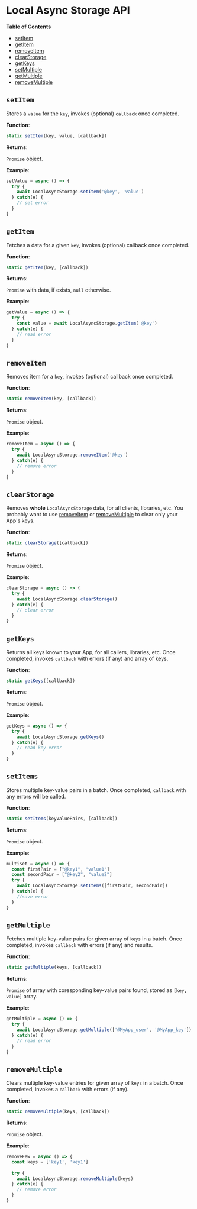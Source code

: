 # Local Async Storage API

**Table of Contents**
  
  - [setItem](#setItem)
  - [getItem](#getItem)
  - [removeItem](#removeItem)
  - [clearStorage](#clearStorage)
  - [getKeys](#getKeys)
  - [setMultiple](#setMultiple)
  - [getMultiple](#getMultiple)
  - [removeMultiple](#removeMultiple)

## `setItem`

Stores a `value` for the `key`, invokes (optional) `callback` once completed.

**Function**:

```js
static setItem(key, value, [callback])
```

**Returns**:

`Promise` object.

**Example**:

```js
setValue = async () => {
  try {
    await LocalAsyncStorage.setItem('@key', 'value')
  } catch(e) {
    // set error
  }
}
```

## `getItem`

Fetches a data for a given `key`, invokes (optional) callback once completed.

**Function**:

```js
static getItem(key, [callback])
```

**Returns**:

`Promise` with data, if exists, `null` otherwise.

**Example**:

```js
getValue = async () => {
  try {
    const value = await LocalAsyncStorage.getItem('@key')
  } catch(e) {
    // read error
  }
}
```

## `removeItem`

Removes item for a `key`, invokes (optional) callback once completed.

**Function**:

```js
static removeItem(key, [callback])
```

**Returns**:

`Promise` object.

**Example**:

```js
removeItem = async () => {
  try {
    await LocalAsyncStorage.removeItem('@key')
  } catch(e) {
    // remove error
  }
}
```

## `clearStorage`

Removes **whole** `LocalAsyncStorage` data, for all clients, libraries, etc. You probably want to use [removeItem](#removeItem) or [removeMultiple](#removeMultiple) to clear only your App's keys.

**Function**:

```js
static clearStorage([callback])
```

**Returns**:

`Promise` object.

**Example**:

```js
clearStorage = async () => {
  try {
    await LocalAsyncStorage.clearStorage()
  } catch(e) {
    // clear error
  }
}
```

## `getKeys`

Returns all keys known to your App, for all callers, libraries, etc. Once completed, invokes `callback` with errors (if any) and array of keys.

**Function**:

```js
static getKeys([callback])
```

**Returns**:

`Promise` object.

**Example**:

```js
getKeys = async () => {
  try {
    await LocalAsyncStorage.getKeys()
  } catch(e) {
    // read key error
  }
}
```

## `setItems`

Stores multiple key-value pairs in a batch. Once completed, `callback` with any errors will be called.

**Function**:

```js
static setItems(keyValuePairs, [callback])
```

**Returns**:

`Promise` object.

**Example**:

```js
multiSet = async () => {
  const firstPair = ["@key1", "value1"]
  const secondPair = ["@key2", "value2"]
  try {
    await LocalAsyncStorage.setItems([firstPair, secondPair])
  } catch(e) {
    //save error
  }
}
```

## `getMultiple`

Fetches multiple key-value pairs for given array of `keys` in a batch. Once completed, invokes `callback` with errors (if any) and results.

**Function**:

```js
static getMultiple(keys, [callback])
```

**Returns**:

`Promise` of array with coresponding key-value pairs found, stored as `[key, value]` array.

**Example**:

```js
getMultiple = async () => {
  try {
    await LocalAsyncStorage.getMultiple(['@MyApp_user', '@MyApp_key'])
  } catch(e) {
    // read error
  }
}
```

## `removeMultiple`

Clears multiple key-value entries for given array of `keys` in a batch. Once completed, invokes a `callback` with errors (if any).

**Function**:

```js
static removeMultiple(keys, [callback])
```

**Returns**:

`Promise` object.

**Example**:

```js
removeFew = async () => {
  const keys = ['key1', 'key1']
  
  try {
    await LocalAsyncStorage.removeMultiple(keys)
  } catch(e) {
    // remove error
  }
}
```
